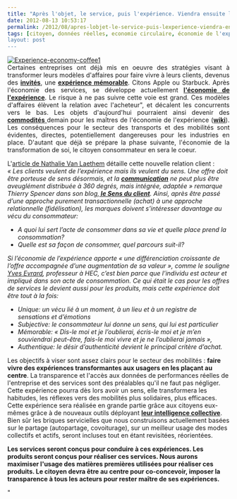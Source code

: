 ```yaml
---
title: "Après l'objet, le service, puis l'expérience. Viendra ensuite la transformation de soi, le citoyen sera au centre"
date: 2012-08-13 10:53:17
permalink: /2012/08/apres-lobjet-le-service-puis-lexperience-viendra-ensuite-la-transformation-de-soi-le-citoyen-sera-au.html
tags: [citoyen, données réelles, economie circulaire, économie de l'expérience, Efficacité énergétique, holoptisme, innovation, intelligence collective, Service de mobilité, TED]
layout: post
---
```


<p style="text-align: justify"><a class="asset-img-link" href="https://gabrielplassat.github.io/transportsdufutur/wp-content/uploads/sites/6/old/6a0120a66d2ad4970b017744197e06970d-pi.jpg"><img alt="Experience-economy-coffee1" class="asset  asset-image at-xid-6a0120a66d2ad4970b017744197e06970d" src="/wp-content/uploads/sites/6/old/6a0120a66d2ad4970b017744197e06970d-500wi.jpg" style="margin-left: auto;margin-right: auto" title="Experience-economy-coffee1" /></a><br />Certaines entreprises ont déjà mis en oeuvre des stratégies visant à transformer leurs modèles d'affaires pour faire vivre à leurs clients, devenus des <a href="http://sensduclient.blogspot.fr/2011/01/les-10-tendances-du-sens-du-client-2011.html" target="_blank"><strong>invités</strong></a>, une <a href="http://www.experience-marketing.fr/les-xperts/les-secrets-des-experiences-memorables-15/" target="_blank"><strong>expérience mémorable</strong></a>. Citons Apple ou Starbuck. Après l'économie des services, se développe actuellement <a href="http://www.geoffroigaron.com/2010/04/evenements/les-4-e-du-marketing-et-leconomie-de-lexperience-rdvweb/" target="_blank"><strong>l'économie de l'expérience</strong></a>. Le risque à ne pas suivre cette voie est grand. Ces modèles d'affaires élèvent la relation avec l'acheteur", et décalent les concurrents vers le bas. Les objets d'aujourd'hui pourraient ainsi devenir des <a href="https://gabrielplassat.github.io/transportsdufutur/2012/07/lavenir-de-lautomobile.html"" target=""_blank""><strong>commodités</strong> </a>demain pour les maîtres de l'économie de l'expérience (<a href=""http://en.wikipedia.org/wiki/The_Experience_Economy"" target=""_blank""><strong>wiki</strong></a>). Les conséquences pour le secteur des transports et des mobilités sont évidentes, directes, potentiellement dangereuses pour les industries en place. D'autant que déjà se prépare la phase suivante, l'économie de la transformation de soi, le citoyen consommateur en sera le coeur. </p>  <!--more-->   <p style=""text-align: justify"">L'<a href=""http://www.marketing-strategie.fr/2011/04/18/le-mix-marketing-de-lexperience-client/#comments"" target=""_blank"">article de Nathalie Van Laethem</a> détaille cette nouvelle relation client : <em>« Les clients veulent de l’expérience mais ils veulent du sens. Une offre doit être porteuse de sens désormais, et la <strong><a href=""http://www.marketing-strategie.fr/tag/communication/"" target=""_blank"" title=""communication"">communication</a></strong> ne peut plus être aveuglément distribuée à 360 degrés, mais intégrée, adaptée » remarque Thierry Spencer dans son blog,<strong><a href=""http://sensduclient.blogspot.com/2011/01/les-10-tendances-du-sens-du-client-2011.html"" target=""_blank""> le Sens du client</a></strong>.  Ainsi, après être passé d’une approche purement transactionnelle  (achat) à une approche relationnelle (fidélisation), les marques doivent  s’intéresser davantage au vécu du consommateur:</em></p> <ul> <li><em>A quoi lui sert l’acte de consommer dans sa vie et quelle place prend la consommation?</em></li> <li><em>Quelle est sa façon de consommer, quel parcours suit-il?</em></li> </ul> <p>            </p> <p style=""text-align: justify""><em>Si l’économie de l’expérience apporte « une différenciation  croissante de l’offre accompagnée d’une augmentation de sa valeur »,  comme le souligne <a href=""http://archives.lesechos.fr/archives/2004/LesEchos/19279-508-ART_MNG.htm"">Yves Evrard</a>,  professeur à HEC, c’est bien parce que l’individu est acteur et  impliqué dans son acte de consommation. Ce qui était le cas pour les  offres de services le devient aussi pour les produits, mais cette  expérience doit être tout à la fois:</em></p> <ul> <li><em>Unique: un vécu lié à un moment, à un lieu et à un registre de sensations et d’émotions</em></li> <li><em>Subjective: le consommateur lui donne un sens, qui lui est particulier</em></li> <li><em>Mémorable:  « Dis-le moi et je l’oublierai, écris-le moi et je m’en souviendrai  peut-être, fais-le moi vivre et je ne l’oublierai jamais »,</em></li> <li><em>Authentique: le désir d’authenticité devient le principal critère d’achat.</em></li> </ul> <p style=""text-align: justify"">Les objectifs à viser sont assez clairs pour le secteur des mobilités : <strong>faire vivre des expériences transformantes aux usagers en les plaçant au centre</strong>. La transparence et l'accès aux données de performances réelles de l'entreprise et des services sont des préalables qu'il ne faut pas négliger. Cette expérience pourra dès lors avoir un sens, elle transformera les habitudes, les réflexes vers des mobilités plus solidaires, plus efficaces. Cette expérience sera réalisée en grande partie grâce aux citoyens eux-mêmes grâce à de nouveaux outils déployant <a href="https://gabrielplassat.github.io/transportsdufutur/2011/09/transports-mobilites-quelles-sont-les-5-innovations-qui-peuvent-changer-les-comportements.html"" target=""_blank""><strong>leur intelligence collective</strong></a>. Bien sûr les briques servicielles que nous construisons actuellement basées sur le partage (autopartage, covoiturage), sur un meilleur usage des modes collectifs et actifs, seront incluses tout en étant revisitées, réorientées.</p> <p style=""text-align: justify""><strong>Les services seront conçus pour conduire à ces expériences. Les produits seront conçus pour réaliser ces services. Nous aurons maximiser l'usage des matières premières utilisées pour réaliser ces produits. Le citoyen devra être au centre pour co-concevoir, imposer la transparence à tous les acteurs pour rester maître de ses expériences.</strong></p>"
